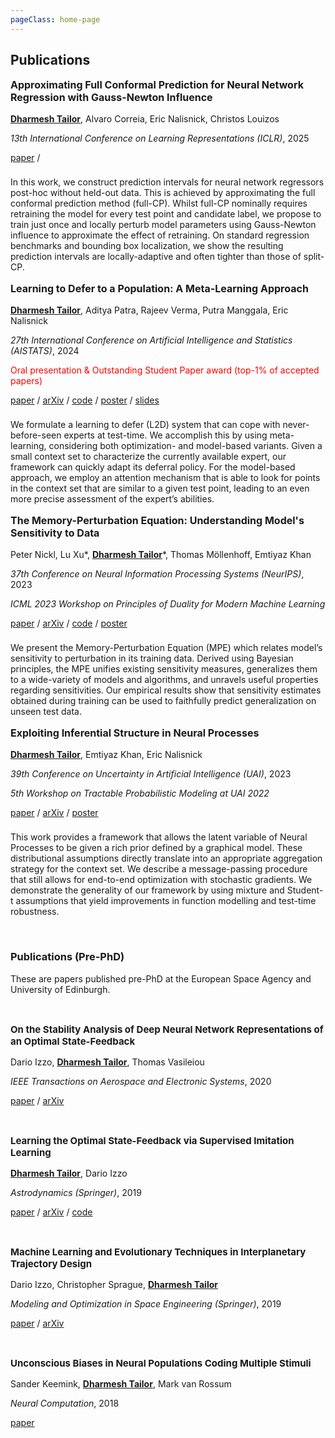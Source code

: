 ```yaml
---
pageClass: home-page
---
```


## Publications

<ProjectCard image="/images/approx-fullcp.png">

  **<p style="font-size:16px; ">Approximating Full Conformal Prediction for Neural Network Regression with Gauss-Newton Influence</p>**
  **<u>Dharmesh Tailor</u>**, Alvaro Correia, Eric Nalisnick, Christos Louizos
  
  *<span style="font-size:14px">13th International Conference on Learning Representations (ICLR)</span>*, <span style="font-size:14px">2025</span>
  
  [paper](https://openreview.net/forum?id=vcX0k4rGTt) /
  
  <!-- <p>&nbsp;</p> -->
  
  <p style="font-size:14px; padding-top:0.5rem">In this work, we construct prediction intervals for neural network regressors post-hoc without held-out data. This is achieved by approximating the full conformal prediction method (full-CP). Whilst full-CP nominally requires retraining the model for every test point and candidate label, we propose to train just once and locally perturb model parameters using Gauss-Newton influence to approximate the effect of retraining. On standard regression benchmarks and bounding box localization, we show the resulting prediction intervals are locally-adaptive and often tighter than those of split-CP.</p>

</ProjectCard>

<ProjectCard image="/images/l2d_meta.png">

  **<p style="font-size:16px; ">Learning to Defer to a Population: A Meta-Learning Approach</p>**
  **<u>Dharmesh Tailor</u>**, Aditya Patra, Rajeev Verma, Putra Manggala, Eric Nalisnick
  
  *<span style="font-size:14px">27th International Conference on Artificial Intelligence and Statistics (AISTATS)</span>*, <span style="font-size:14px">2024</span>
  
  <p style="color:red; font-size:14px">Oral presentation & Outstanding Student Paper award (top-1% of accepted papers)</p>
  
  [paper](https://proceedings.mlr.press/v238/tailor24a.html) / [arXiv](https://arxiv.org/abs/2403.02683) / [code](https://github.com/dvtailor/meta-l2d) / [poster](../docs/poster_aistats24.pdf) / [slides](../docs/slides_aistats24.pdf)
  
  <!-- <p>&nbsp;</p> -->
  
  <p style="font-size:14px; padding-top:0.5rem">We formulate a learning to defer (L2D) system that can cope with never-before-seen experts at test-time. We accomplish this by using meta-learning, considering both optimization- and model-based variants. Given a small context set to characterize the currently available expert, our framework can quickly adapt its deferral policy. For the model-based approach, we employ an attention mechanism that is able to look for points in the context set that are similar to a given test point, leading to an even more precise assessment of the expert’s abilities.</p>

</ProjectCard>

<ProjectCard image="/images/memory-perturbation.png">

  **<p style="font-size:16px; ">The Memory-Perturbation Equation: Understanding Model's Sensitivity to Data</p>**
  Peter Nickl, Lu Xu*, <u>**Dharmesh Tailor**</u>*, Thomas Möllenhoff, Emtiyaz Khan
  
  *<span style="font-size:14px">37th Conference on Neural Information Processing Systems (NeurIPS)</span>*, <span style="font-size:14px">2023</span>
  
  *<span style="font-size:14px">ICML 2023 Workshop on Principles of Duality for Modern Machine Learning</span>*
  
  [paper](https://papers.nips.cc/paper_files/paper/2023/hash/550ab405d0addd3de5b70e57b44878df-Abstract-Conference.html) / [arXiv](https://arxiv.org/abs/2310.19273) / [code](https://github.com/team-approx-bayes/memory-perturbation) / [poster](https://pnickl.github.io/docs/mpe_neurips23.pdf)
  
  <!-- <p>&nbsp;</p> -->
  
  <p style="font-size:14px; padding-top:0.5rem">We present the Memory-Perturbation Equation (MPE) which relates model’s sensitivity to perturbation in its training data. Derived using Bayesian principles, the MPE unifies existing sensitivity measures, generalizes them to a wide-variety of models and algorithms, and unravels useful properties regarding sensitivities. Our empirical results show that sensitivity estimates obtained during training can be used to faithfully predict generalization on unseen test data.</p>

</ProjectCard>

<ProjectCard image="/images/neural-process.png">

  **<p style="font-size:16px; ">Exploiting Inferential Structure in Neural Processes</p>**
  <u>**Dharmesh Tailor**</u>, Emtiyaz Khan, Eric Nalisnick
  
  *<span style="font-size:14px">39th Conference on Uncertainty in Artificial Intelligence (UAI)</span>*, <span style="font-size:14px">2023</span>
  
  *<span style="font-size:14px">5th Workshop on Tractable Probabilistic Modeling at UAI 2022</span>*
  
  [paper](https://proceedings.mlr.press/v216/tailor23a.html) / [arXiv](https://arxiv.org/abs/2306.15169) / [poster](../docs/poster_uai23.pdf)
  
  <!-- <p>&nbsp;</p> -->
  
  <p style="font-size:14px; padding-top:0.5rem">This work provides a framework that allows the latent variable of Neural Processes to be given a rich prior defined by a graphical model. These distributional assumptions directly translate into an appropriate aggregation strategy for the context set. We describe a message-passing procedure that still allows for end-to-end optimization with stochastic gradients. We demonstrate the generality of our framework by using mixture and Student-t assumptions that yield improvements in function modelling and test-time robustness.</p>

</ProjectCard>

<p>&nbsp;</p>

### Publications (Pre-PhD)

<!-- <p>&nbsp;</p> -->
These are papers published pre-PhD at the European Space Agency and University of Edinburgh.

<ProjectCard image="/images/stability.png" hideBorder=true>

  <p>&nbsp;</p>

  **<p style="font-size:15px; ">On the Stability Analysis of Deep Neural Network Representations of an Optimal State-Feedback</p>**
  Dario Izzo, <u>**Dharmesh Tailor**</u>, Thomas Vasileiou
  
  *<span style="font-size:14px">IEEE Transactions on Aerospace and Electronic Systems</span>*, <span style="font-size:14px">2020</span>
  
  [paper](https://ieeexplore.ieee.org/document/9149837) / [arXiv](https://arxiv.org/abs/1812.02532)

</ProjectCard>

<ProjectCard image="/images/imitation.png" hideBorder=true>

  <p>&nbsp;</p>

  **<p style="font-size:15px; ">Learning the Optimal State-Feedback via Supervised Imitation Learning</p>**
  <u>**Dharmesh Tailor**</u>, Dario Izzo
  
  *<span style="font-size:14px">Astrodynamics (Springer)</span>*, <span style="font-size:14px">2019</span>
  
  [paper](https://link.springer.com/article/10.1007/s42064-019-0054-0) / [arXiv](https://arxiv.org/abs/1901.02369) / [code](https://github.com/dvtailor/dnn-control)

</ProjectCard>

<ProjectCard image="/images/interplanetary.png" hideBorder=true>

  <p>&nbsp;</p>

  **<p style="font-size:15px; ">Machine Learning and Evolutionary Techniques in Interplanetary Trajectory Design</p>**
  Dario Izzo, Christopher Sprague, <u>**Dharmesh Tailor**</u>
  
  *<span style="font-size:14px">Modeling and Optimization in Space Engineering (Springer)</span>*, <span style="font-size:14px">2019</span>
  
  [paper](https://link.springer.com/chapter/10.1007/978-3-030-10501-3_8) / [arXiv](https://arxiv.org/abs/1802.00180)

</ProjectCard>

<ProjectCard image="/images/neural-populations.png" hideBorder=true>

  <p>&nbsp;</p>

  **<p style="font-size:15px; ">Unconscious Biases in Neural Populations Coding Multiple Stimuli</p>**
  Sander Keemink, <u>**Dharmesh Tailor**</u>, Mark van Rossum

  
  *<span style="font-size:14px">Neural Computation</span>*, <span style="font-size:14px">2018</span>
  
  [paper](https://www.mitpressjournals.org/doi/full/10.1162/neco_a_01130)

</ProjectCard>



<!-- Custom style for this page -->

<style lang="stylus">

.theme-container.home-page .page
  font-size 15px
  font-family "lucida grande", "lucida sans unicode", lucida, "Helvetica Neue", Helvetica, Arial, sans-serif;
  p
    margin 0 0 0.5rem
  p, ul, ol
    line-height normal
  a
    font-weight normal
  .theme-default-content:not(.custom) > h2
    margin-bottom 0.5rem
  .theme-default-content:not(.custom) > h2:first-child + p
    margin-top 0.5rem
  .theme-default-content:not(.custom) > h3
    padding-top 4rem

  /* Override */
  .md-card
    margin-top 0.5em
    .card-image
      padding 0.2rem
    .card-content p
      -webkit-margin-after 0.2em

@media (max-width: 419px)
  .theme-container.home-page .page
    p, ul, ol
      line-height 1.5

    .md-card
      .card-image
        img 
          width 100%
          max-width 400px

</style>